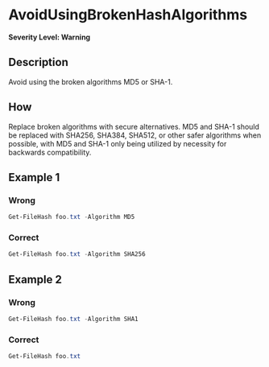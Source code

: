 # AvoidUsingBrokenHashAlgorithms

**Severity Level: Warning**

## Description

Avoid using the broken algorithms MD5 or SHA-1.

## How

Replace broken algorithms with secure alternatives. MD5 and SHA-1 should be replaced with SHA256, SHA384, SHA512, or other safer algorithms when possible, with MD5 and SHA-1 only being utilized by necessity for backwards compatibility.

## Example 1

### Wrong

```powershell
Get-FileHash foo.txt -Algorithm MD5
```

### Correct

```powershell
Get-FileHash foo.txt -Algorithm SHA256
```

## Example 2

### Wrong

```powershell
Get-FileHash foo.txt -Algorithm SHA1
```

### Correct

```powershell
Get-FileHash foo.txt
```
